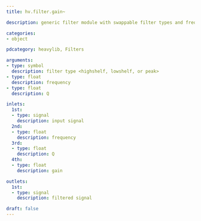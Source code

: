 ```yaml
---
title: hv.filter.gain~

description: generic filter module with swappable filter types and frequency, Q and gain settings

categories:
- object

pdcategory: heavylib, Filters

arguments:
- type: symbol
  description: filter type <highshelf, lowshelf, or peak>
- type: float
  description: frequency
- type: float
  description: Q

inlets:
  1st:
  - type: signal
    description: input signal
  2nd:
  - type: float
    description: frequency
  3rd:
  - type: float
    description: Q
  4th:
  - type: float
    description: gain

outlets:
  1st:
  - type: signal
    description: filtered signal

draft: false
---
```



